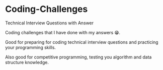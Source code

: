# Coding-Challenges
Technical Interview Questions with Answer

Coding challenges that I have done with my answers 😁.

Good for preparing for coding technical interview questions and practicing your programming skills.

Also good for competitive programming, testing you algorithm and data structure knowledge.
